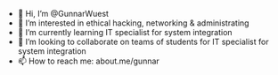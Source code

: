 - 👋 Hi, I’m @GunnarWuest
- 👀 I’m interested in ethical hacking, networking & administrating
- 🌱 I’m currently learning IT specialist for system integration
- 💞️ I’m looking to collaborate on teams of students for IT specialist for system integration
- 📫 How to reach me: about.me/gunnar

<!---
GunnarWuest/GunnarWuest is a ✨ special ✨ repository because its `README.md` (this file) appears on your GitHub profile.
You can click the Preview link to take a look at your changes.
--->
